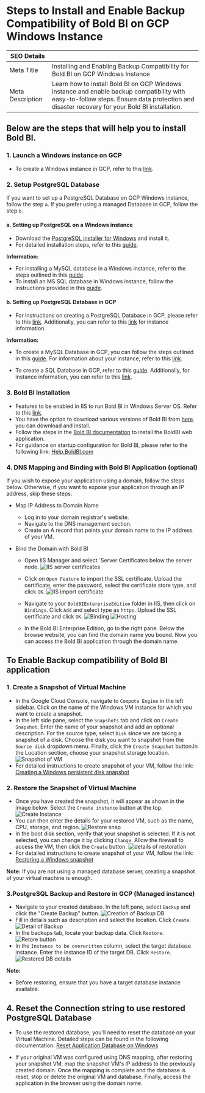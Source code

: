 # Steps to Install and Enable Backup Compatibility of Bold BI on GCP Windows Instance

| SEO Details       |                                                                     |
|-------------------|---------------------------------------------------------------------|
| Meta Title        | Installing and Enabling Backup Compatibility for Bold BI on GCP Windows Instance |
| Meta Description  | Learn how to install Bold BI on GCP Windows instance and enable backup compatibility with easy-to-follow steps. Ensure data protection and disaster recovery for your Bold BI installation. |

## Below are the steps that will help you to install Bold BI.

### 1. Launch a Windows instance on GCP
   - To create a Windows instance in GCP, refer to this [link](https://cloud.google.com/compute/docs/create-windows-server-vm-instance).

### 2. Setup PostgreSQL Database
If you want to set up a PostgreSQL Database on GCP Windows instance, follow the step `a`. If you prefer using a managed Database in GCP, follow the step `b`.

#### a. Setting up PostgreSQL on a Windows instance
- Download the [PostgreSQL installer for Windows](https://www.enterprisedb.com/downloads/postgres-postgresql-downloads) and install it.
- For detailed installation steps, refer to this [guide](https://www.postgresqltutorial.com/postgresql-getting-started/install-postgresql/).

**Information:**
  - For installing a MySQL database in a Windows instance, refer to the steps outlined in this [guide](https://dev.mysql.com/doc/refman/8.3/en/windows-installation.html).
  - To install an MS SQL database in Windows instance, follow the instructions provided in this [guide](https://learn.microsoft.com/en-us/sql/database-engine/install-windows/install-sql-server?view=sql-server-ver16).

#### b. Setting up PostgreSQL Database in GCP
- For instructions on creating a PostgreSQL Database in GCP, please refer to this [link](https://cloud.google.com/sql/docs/postgres/create-instance/). Additionally, you can refer to this [link](https://cloud.google.com/sql/docs/postgres/instance-info) for instance information.

**Information:** 
  - To create a MySQL Database in GCP, you can follow the steps outlined in this [guide](https://cloud.google.com/sql/docs/mysql/create-instance). For information about your instance, refer to this [link](https://cloud.google.com/sql/docs/mysql/instance-info).

  - To create a SQL Database in GCP, refer to this [guide](https://cloud.google.com/sql/docs/sqlserver/create-instance). Additionally, for instance information, you can refer to this [link](https://cloud.google.com/sql/docs/sqlserver/instance-info).

### 3. Bold BI Installation

- Features to be enabled in IIS to run Bold BI in Windows Server OS. Refer to this [link](https://help.boldbi.com/faq/features-needed-to-enable-in-iis-to-run-bold-bi-in-win-server-os/).
- You have the option to download various versions of Bold BI from [here](https://www.boldbi.com/account/downloads). you can download and install.
- Follow the steps in the [Bold BI documentation](https://help.boldbi.com/deploying-bold-bi/deploying-in-windows/installation-and-deployment/) to install the BoldBI web application.
- For guidance on startup configuration for Bold BI, please refer to the following link: [Help.BoldBI.com](https://help.boldbi.com/application-startup/latest/)

### 4. DNS Mapping and Binding with Bold BI Application (optional)

If you wish to expose your application using a domain, follow the steps below. Otherwise, if you want to expose your application through an IP address, skip these steps.

- Map IP Address to Domain Name
  - Log in to your domain registrar's website.
  - Navigate to the DNS management section.
  - Create an A record that points your domain name to the IP address of your VM.

- Bind the Domain with Bold BI
    - Open IIS Manager and select `Server Certificates below the server node.
    ![IIS server certificates](images/IIS-ServerCertificates.png)
    - Click on `Open Feature` to import the SSL certificate. Upload the certificate, enter the password, select the certificate store type, and click `OK`.
    ![IIS import certificate](images/IIS-importcertificate.png)
    - Navigate to your `BoldBIEnterpriseEdition` folder in IIS, then click on `Bindings`. Click `Add` and select type as `https`. Upload the SSL certificate and click `OK`.
    ![Binding](images/IIS-binding.png)
    ![Hosting](images/IIS-Hosting.png)

    - In the Bold BI Enterprise Edition, go to the right pane. Below the browse website, you can find the domain name you bound. Now you can access the Bold BI application through the domain name.
  
## To Enable Backup compatibility of Bold BI application

### 1. Create a Snapshot of Virtual Machine
-  In the Google Cloud Console, navigate to `Compute Engine` in the left sidebar. Click on the name of the Windows VM instance for which you want to create a snapshot.
- In the left side pane, select the `Snapshots` tab and click on `Create Snapshot`. Enter the name of your snapshot and add an optional description. For the source type, select `Disk` since we are taking a snapshot of a disk. Choose the disk you want to snapshot from the `Source disk` dropdown menu. Finally, click the `Create Snapshot` button.In the Location section, choose your snapshot storage location.
![Snapshot of  VM](images/snapshot-VM.png)
- For detailed instructions to create snapshot of your VM, follow the link: [Creating a Windows persistent disk snapshot](https://cloud.google.com/compute/docs/instances/windows/creating-windows-persistent-disk-snapshot)

### 2. Restore the Snapshot of Virtual Machine
- Once you have created the snapshot, it will appear as shown in the image below. Select the `Create instance` button at the top. 
![Create Instance](images/create-instance.png)
-  You can then enter the details for your restored VM, such as the name, CPU, storage, and region.
![Restore snap](images/snaprestore.png)
- In the boot disk section, verify that your snapshot is selected. If it is not selected, you can change it by clicking `Change`. Allow the firewall to access the VM, then click the `Create` button.
![details of restoration](images/Snaprestoredetails.png)
- For detailed instructions to create snapshot of your VM, follow the link: [Restoring a Windows snapshot](https://cloud.google.com/compute/docs/disks/restore-snapshot)

**Note:** 
  If you are not using a managed database server, creating a snapshot of your virtual machine is enough.

### 3.PostgreSQL Backup and Restore in GCP (Managed instance)
- Navigate to your created database. In the left pane, select `Backup` and click the "Create Backup" button. 
![Creation of Backup DB](images/create-backupDB.png)
-  Fill in details such as description and select the location. Click `Create`.
![Detail of Backup](images/Created_backupDB.png)
- In the backups tab, locate your backup data. Click `Restore`. 
![Retore button](images/RestoreDB.png)
- In the `Instance to be overwritten` column, select the target database instance. Enter the instance ID of the target DB. Click `Restore`. 
![Restored DB details](images/RestoreDBDetails.png)

**Note:**

- Before restoring, ensure that you have a target database instance available.
 

## 4. Reset the Connection string to use restored PostgreSQL Database

- To use the restored database, you'll need to reset the database on your Virtual Machine.
Detailed steps can be found in the following documentation: [Reset Application Database on Windows](https://help.boldbi.com/utilities/bold-bi-command-line-tools/reset-application-database/#windows)

- If your original VM was configured using DNS mapping, after restoring your snapshot VM, map the snapshot VM's IP address to the previously created domain. Once the mapping is complete and the database is reset, stop or delete the original VM and database. Finally, access the application in the browser using the domain name. 



